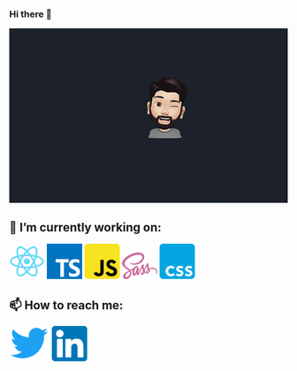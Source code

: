 ### Hi there 👋

![github](https://raw.githubusercontent.com/sunil-jhamnani/sunil-jhamnani/master/user.gif)

## 🔭 I’m currently working on:

![react](https://raw.githubusercontent.com/sunil-jhamnani/sunil-jhamnani/master/react.png) ![TS](https://raw.githubusercontent.com/sunil-jhamnani/sunil-jhamnani/master/typescript.png) ![JS](https://raw.githubusercontent.com/sunil-jhamnani/sunil-jhamnani/master/js.png) ![SASS](https://raw.githubusercontent.com/sunil-jhamnani/sunil-jhamnani/master/Sass.png) ![CSS](https://raw.githubusercontent.com/sunil-jhamnani/sunil-jhamnani/master/css.png)

## 📫 How to reach me:

[![twitter](https://raw.githubusercontent.com/sunil-jhamnani/sunil-jhamnani/master/twitter.png)](https://twitter.com/_suniljhamnani) [![linkedin](https://raw.githubusercontent.com/sunil-jhamnani/sunil-jhamnani/master/linkedin.png)](https://www.linkedin.com/in/suniljhamnani/)
